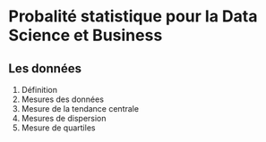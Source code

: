 # **Probalité statistique pour la Data Science et Business**
## **Les données**
1. Définition
2. Mesures des données  
3. Mesure de la tendance centrale
4. Mesures de dispersion
5. Mesure de quartiles
<!-- 6. Données Bi-variées et Covariance -->
<!-- 7. Coefficient de corrélation de Pearson -->
<!-- ## **Les probabilité** -->
<!-- ## **Les distributions de probalités** -->
<!-- ## **Les statistiques** -->
<!-- ## **Analyse de la variance (ANOVA)** -->
<!-- ## **La régression** -->
<!-- ## **L'analyse du Khi carré** -->